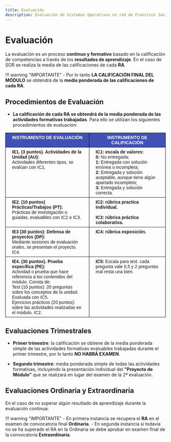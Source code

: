 ```yaml
--- 
title: Evaluación
description: Evaluación de Sistemas Operativos en red de Francisco Javier Hernández Illán. Descrición de los procedimientos de evaluación. 
---
```


# Evaluación

La evaluación es un proceso **continuo y formativo** basado en la calificación de competencias a través de los **resultados de aprendizaje**. En el caso de SOR se realiza la media de las calificaciones de cada **RA**.

!!! warning "IMPORTANTE"
    - Por lo tanto **LA CALIFICACIÓN FINAL DEL MÓDULO** se obtendrá de la **media ponderada de las calificaciones de cada RA**.

## Procedimientos de Evaluación

- **La calificación de cada RA se obtendrá de la media ponderada de las actividades formativas trabajadas**. Para ello se utilizan los siguientes procedimientos de evaluación:

<style type="text/css">
.tg  {border-collapse:collapse;border-spacing:0;}
.tg td{border-color:black;border-style:solid;border-width:1px;font-family:Arial, sans-serif;font-size:14px;
  overflow:hidden;padding:6px 20px;word-break:normal;}
.tg th{border-color:black;border-style:solid;border-width:1px;font-family:Arial, sans-serif;font-size:14px;
  font-weight:normal;overflow:hidden;padding:6px 20px;word-break:normal;}
.tg .tg-ht60{background-color:#4051B5;color:#FFF;font-weight:bold;text-align:center;vertical-align:top}
.tg .tg-1wig{font-weight:normal;text-align:left;vertical-align:top}
</style>
<table class="tg">
<thead>
  <tr>
    <th class="tg-ht60"><span style="color:white">INSTRUMENTO DE EVALUACIÓN</span></th>
    <th class="tg-ht60"><span style="color:white">INSTRUMENTO DE CALIFICACIÓN</span></th>
  </tr>
</thead>
<tbody>
  <tr>
    <td class="tg-1wig"><b>IE1. (3 puntos). Actividades de la Unidad (AU):</b><br>Actividades diferentes tipos, se evalúan con IC1.<br> <br> </td>
    <td class="tg-1wig"><b>IC1: escala de valores:</b> <br><b>0: </b>No entregada;<br><b>1:</b> Entregada con solución errónea o incompleta; <br><b>2:</b> Entregada y solución aceptable, aunque tiene algún apartado incompleto; <br><b>3:</b> Entregada y solución correcta.</td>
  </tr>
  <tr>
    <td class="tg-1wig"><b>IE2. (10 puntos) Prácticas/Trabajos (PT):</b><br>Prácticas de investigación o guiadas, evaluables con IC2 o IC3.<br> </td>
    <td class="tg-1wig"><b>IC2: rúbrica practica individual.</b> <br> <br><b>IC3: rúbrica práctica colaborativa.</b><br> </td>
  </tr>
  <tr>
    <td class="tg-1wig"><b>IE3 (30 puntos): Defensa de proyectos (DP):</b> <br>Mediante sesiones de evaluación orales, se presentan el proyecto. IC4.<br> </td>
    <td class="tg-1wig"><b>IC4: rúbrica exposición.</b><br> <br> </td>
  </tr>
  <tr>
    <td class="tg-1wig"><b>IE4. (30 puntos). Prueba específica (PE):</b><br>Actividad o prueba que hace referencia a los contenidos del módulo. Consta de:<br>Test (10 puntos): 20 preguntas sobre los conceptos de la unidad. Evaluada con IC5.<br>Ejercicios prácticos (20 puntos): sobre las actividades realizadas en el módulo. IC2.</td>
    <td class="tg-1wig"><b>IC5:</b> Escala para test. cada pregunta vale 0,5 y 2 preguntas mal resta una bien.</td>
  </tr>
</tbody>
</table>

<!-- <figure>
  <img src="imagenes/inicio/000_procedimientosEval.png"/>
  <figcaption>Procedimientos de Evaluación</figcaption>
</figure> -->

## Evaluaciones Trimestrales 

* **Primer trimestre**: la calificación se obtiene de la media ponderada simple de las actividades formativas evaluables trabajadas durante el primer trimestre, por lo tanto **NO HABRÁ EXAMEN**.

* **Segundo trimestre**: media ponderada simple de todas las actividades formativas, incluyendo la presentación individual del **"Proyecto de Módulo"** que se realizará en lugar del examen de la 2ª evaluación.

## Evaluaciones Ordinaria y Extraordinaria 

En el caso de no superar algún resultado de aprendizaje durante la evaluación continua:

!!! warning "IMPORTANTE"
    - En primera instancia se recupera el **RA** en el examen de convocatoria final **Ordinaria**.
    - En segunda instancia si todavía no se ha superado el RA en la Ordinaria se debe aprobar en examen final de la convocatoria **Extraordinaria**.
